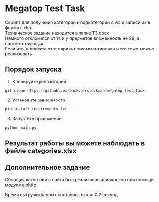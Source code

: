 # Megatop Test Task
Скрипт для получения категорий и подкатегорий с wb и записи их в формат .xlsx<br/>
Техническое задание находится в папке ТЗ.docx<br/>
Немного отклонился от тз и у предметов вложенность не 99, а соответствующая<br/>
Если что, в проекте этот вариант закомментирован и его тоже можно реализовать<br/>

## Порядок запуска

1. Клонируйте репозиторий
```powershell
git clone https://github.com/backsterstockman/megatop_test_task
```

2. Установите зависимости
```powershell
pip install requirements.txt
```

3. Запустите приложение
```powershell
python main.py
```

## Результат работы вы можете наблюдать в файле categories.xlsx

## Дополнительное задание

Сборщик категорий с сайта был реализован асинхронно при помощи модуля aiohttp

Время выгрузки данных составило около 0.2 секунд

 